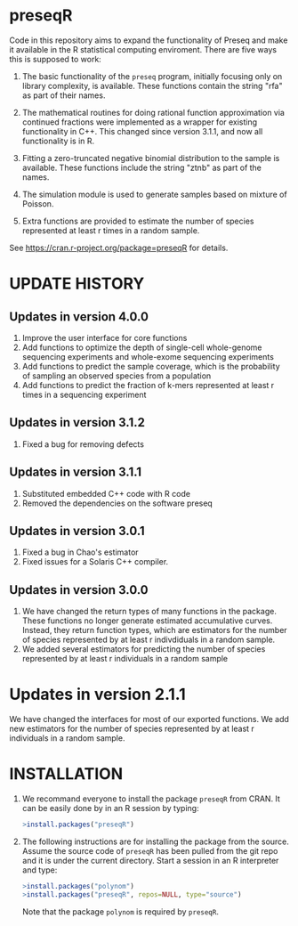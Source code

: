 preseqR
=======

Code in this repository aims to expand the functionality of Preseq and
make it available in the R statistical computing enviroment. There are
five ways this is supposed to work:

1.  The basic functionality of the `preseq` program, initially
    focusing only on library complexity, is available. These functions
    contain the string "rfa" as part of their names.

2.  The mathematical routines for doing rational function
    approximation via continued fractions were implemented as a
    wrapper for existing functionality in C++. This changed since
    version 3.1.1, and now all functionality is in R.

3.  Fitting a zero-truncated negative binomial distribution to the
    sample is available. These functions include the string "ztnb" as
    part of the names.

4.  The simulation module is used to generate samples based on mixture
    of Poisson.

5.  Extra functions are provided to estimate the number of species
    represented at least r times in a random sample.

See <https://cran.r-project.org/package=preseqR> for details.

UPDATE HISTORY
==============

Updates in version 4.0.0
------------------------
1. Improve the user interface for core functions
2. Add functions to optimize the depth of single-cell whole-genome
   sequencing experiments and whole-exome sequencing experiments
3. Add functions to predict the sample coverage, which is the
   probability of sampling an observed species from a population
4. Add functions to predict the fraction of k-mers represented at
   least r times in a sequencing experiment

Updates in version 3.1.2
------------------------
1. Fixed a bug for removing defects

Updates in version 3.1.1
------------------------
1. Substituted embedded C++ code with R code
2. Removed the dependencies on the software preseq

Updates in version 3.0.1
------------------------
1. Fixed a bug in Chao's estimator
2. Fixed issues for a Solaris C++ compiler.

Updates in version 3.0.0
------------------------
1. We have changed the return types of many functions in the
   package. These functions no longer generate estimated accumulative
   curves.  Instead, they return function types, which are estimators
   for the number of species represented by at least r indivdiduals in
   a random sample.
2. We added several estimators for predicting the number of species
   represented by at least r individuals in a random sample

Updates in version 2.1.1
========================

We have changed the interfaces for most of our exported functions. We
add new estimators for the number of species represented by at least r
individuals in a random sample.

INSTALLATION
============

1. We recommand everyone to install the package `preseqR` from CRAN.
   It can be easily done by in an R session by typing:
   ```R
   >install.packages("preseqR")
   ```

2. The following instructions are for installing the package from the
   source. Assume the source code of `preseqR` has been pulled from the
   git repo and it is under the current directory. Start a session in an
   R interpreter and type:
   ```R
   >install.packages("polynom")
   >install.packages("preseqR", repos=NULL, type="source")
   ```
   Note that the package `polynom` is required by `preseqR`.
